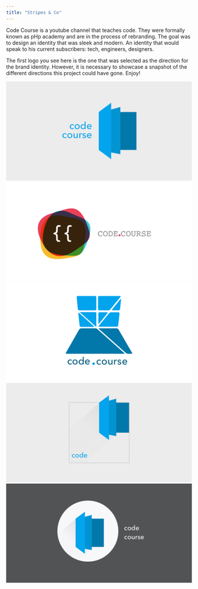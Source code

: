 ```yaml
---
title: "Stripes & Co"
---
```


Code Course is a youtube channel that teaches code. They were formally known as pHp academy and are in the process of rebranding. The goal was to design an identity that was sleek and modern. An identity that would speak to his current subscribers: tech, engineers, designers. 

The first logo you see here is the one that was selected as the direction for the brand identity. However, it is necessary to showcase a snapshot of the different directions this project could have gone. Enjoy! 

![Stripes & Co](assets/img/work/proj-8/1.jpg)
![Stripes & Co](assets/img/work/proj-8/2.jpg)
![Stripes & Co](assets/img/work/proj-8/3.jpg)
![Stripes & Co](assets/img/work/proj-8/4.jpg)
![Stripes & Co](assets/img/work/proj-8/5.jpg)